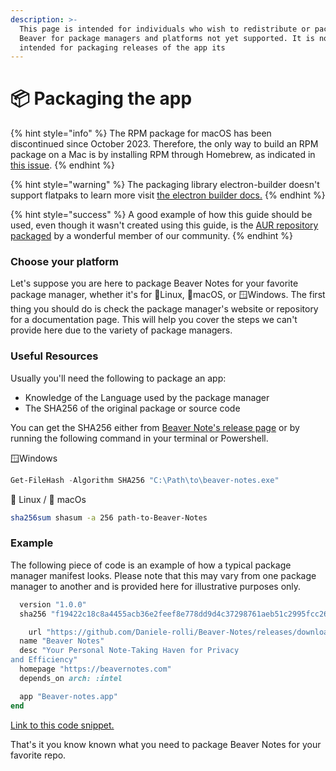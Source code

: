 ```yaml
---
description: >-
  This page is intended for individuals who wish to redistribute or package
  Beaver for package managers and platforms not yet supported. It is not
  intended for packaging releases of the app its
---
```


# 📦 Packaging the app

{% hint style="info" %}
The RPM package for macOS has been discontinued since October 2023. Therefore, the only way to build an RPM package on a Mac is by installing RPM through Homebrew, as indicated in [this issue](https://github.com/orgs/Homebrew/discussions/4826#discussioncomment-7225569).
{% endhint %}

{% hint style="warning" %}
The packaging library electron-builder doesn't support flatpaks to learn more visit [the electron builder docs.](https://www.electron.build/configuration/flatpak.html)
{% endhint %}

{% hint style="success" %}
A good example of how this guide should be used, even though it wasn't created using this guide, is the [AUR repository packaged](https://aur.archlinux.org/packages/beaver-notes) by a wonderful member of our community.
{% endhint %}

### Choose your platform&#x20;

Let's suppose you are here to package Beaver Notes for your favorite package manager, whether it's for 🐧Linux, 🍎macOS, or 🪟Windows. The first thing you should do is check the package manager's website or repository for a documentation page. This will help you cover the steps we can't provide here due to the variety of package managers.

### Useful Resources

Usually you'll need the following to package an app:

- Knowledge of the Language used by the package manager
- The SHA256 of the original package or source code

You can get the SHA256 either from [Beaver Note's release page](https://github.com/Daniele-rolli/Beaver-Notes/releases) or by running the following command in your terminal or Powershell.

🪟Windows

```powershell
Get-FileHash -Algorithm SHA256 "C:\Path\to\beaver-notes.exe"
```

**🐧** Linux / 🍎 macOs

```bash
sha256sum shasum -a 256 path-to-Beaver-Notes
```

### Example

The following piece of code is an example of how a typical package manager manifest looks. Please note that this may vary from one package manager to another and is provided here for illustrative purposes only.

```ruby
  version "1.0.0"
  sha256 "f19422c18c8a4455acb36e2feef8e778dd9d4c37298761aeb51c2995fcc26b18"

    url "https://github.com/Daniele-rolli/Beaver-Notes/releases/download/#{version}/Beaver-Notes-#{version}.dmg"
  name "Beaver Notes"
  desc "Your Personal Note-Taking Haven for Privacy
and Efficiency"
  homepage "https://beavernotes.com"
  depends_on arch: :intel

  app "Beaver-notes.app"
end
```

[Link to this code snippet.](https://github.com/Daniele-rolli/homebrew-beaver/blob/main/Casks/beaver-notes.rb)

That's it you know known what you need to package Beaver Notes for your favorite repo.
